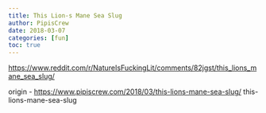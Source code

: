 ```yaml
---
title: This Lion-s Mane Sea Slug
author: PipisCrew
date: 2018-03-07
categories: [fun]
toc: true
---
```


https://www.reddit.com/r/NatureIsFuckingLit/comments/82jgst/this_lions_mane_sea_slug/

origin - https://www.pipiscrew.com/2018/03/this-lions-mane-sea-slug/ this-lions-mane-sea-slug